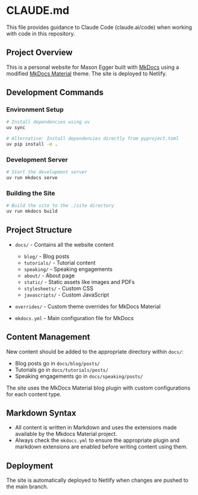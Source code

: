 # CLAUDE.md

This file provides guidance to Claude Code (claude.ai/code) when working with code in this repository.

## Project Overview

This is a personal website for Mason Egger built with [MkDocs](https://mkdocs.org/) using a modified [MkDocs Material](https://squidfunk.github.io/mkdocs-material/) theme. The site is deployed to Netlify.

## Development Commands

### Environment Setup

```bash
# Install dependencies using uv
uv sync

# Alternative: Install dependencies directly from pyproject.toml
uv pip install -e .
```

### Development Server

```bash
# Start the development server
uv run mkdocs serve
```

### Building the Site

```bash
# Build the site to the ./site directory
uv run mkdocs build
```

## Project Structure

- `docs/` - Contains all the website content
  - `blog/` - Blog posts
  - `tutorials/` - Tutorial content
  - `speaking/` - Speaking engagements
  - `about/` - About page
  - `static/` - Static assets like images and PDFs
  - `stylesheets/` - Custom CSS
  - `javascripts/` - Custom JavaScript

- `overrides/` - Custom theme overrides for MkDocs Material

- `mkdocs.yml` - Main configuration file for MkDocs

## Content Management

New content should be added to the appropriate directory within `docs/`:

- Blog posts go in `docs/blog/posts/`
- Tutorials go in `docs/tutorials/posts/`
- Speaking engagements go in `docs/speaking/posts/`

The site uses the MkDocs Material blog plugin with custom configurations for each content type.

## Markdown Syntax

- All content is written in Markdown and uses the extensions made available by the Mkdocs Material project. 
- Always check the `mkdocs.yml` to ensure the appropriate plugin and markdown extensions are enabled before writing content using them.

## Deployment

The site is automatically deployed to Netlify when changes are pushed to the main branch.
